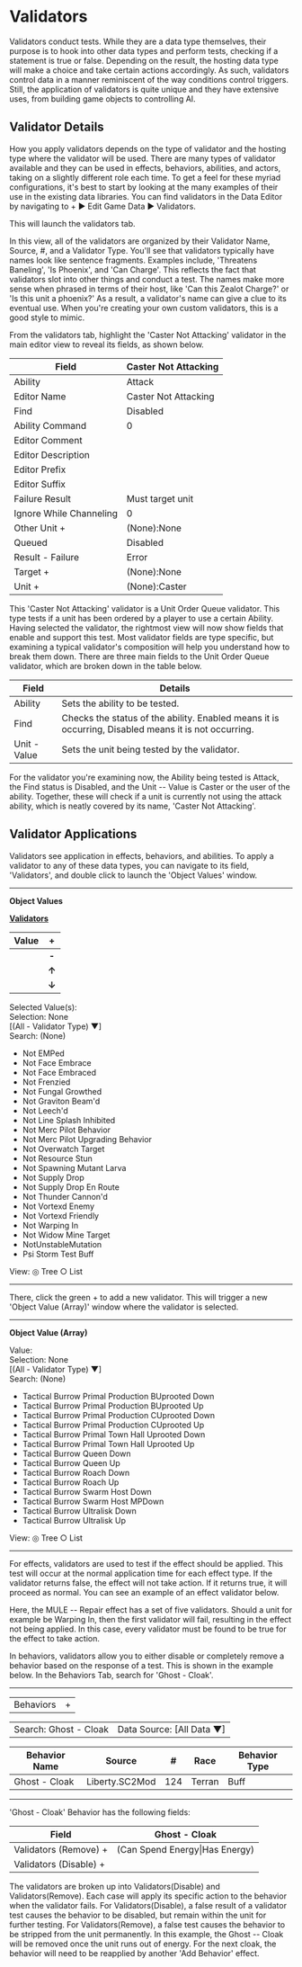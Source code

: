 # Validators

Validators conduct tests. While they are a data type themselves, their purpose is to hook into other data types and perform tests, checking if a statement is true or false. Depending on the result, the hosting data type will make a choice and take certain actions accordingly. As such, validators control data in a manner reminiscent of the way conditions control triggers. Still, the application of validators is quite unique and they have extensive uses, from building game objects to controlling AI.

## Validator Details

How you apply validators depends on the type of validator and the hosting type where the validator will be used. There are many types of validator available and they can be used in effects, behaviors, abilities, and actors, taking on a slightly different role each time. To get a feel for these myriad configurations, it's best to start by looking at the many examples of their use in the existing data libraries. You can find validators in the Data Editor by navigating to + ▶︎ Edit Game Data ▶︎ Validators.

This will launch the validators tab.

In this view, all of the validators are organized by their Validator Name, Source, \#, and a Validator Type. You'll see that validators typically have names look like sentence fragments. Examples include, 'Threatens Baneling', 'Is Phoenix', and 'Can Charge'. This reflects the fact that validators slot into other things and conduct a test. The names make more sense when phrased in terms of their host, like 'Can this Zealot Charge?' or 'Is this unit a phoenix?' As a result, a validator's name can give a clue to its eventual use. When you're creating your own custom validators, this is a good style to mimic.

From the validators tab, highlight the 'Caster Not Attacking' validator in the main editor view to reveal its fields, as shown below.

| Field                   | Caster Not Attacking |
|-------------------------|----------------------|
| Ability                 | Attack               |
| Editor Name             | Caster Not Attacking |
| Find                    | Disabled             |
| Ability Command         | 0                    |
| Editor Comment          |                      |
| Editor Description      |                      |
| Editor Prefix           |                      |
| Editor Suffix           |                      |
| Failure Result          | Must target unit     |
| Ignore While Channeling | 0                    |
| Other Unit +            | (None):None          |
| Queued                  | Disabled             |
| Result - Failure        | Error                |
| Target +                | (None):None          |
| Unit +                  | (None):Caster        |

This 'Caster Not Attacking' validator is a Unit Order Queue validator. This type tests if a unit has been ordered by a player to use a certain Ability. Having selected the validator, the rightmost view will now show fields that enable and support this test. Most validator fields are type specific, but examining a typical validator's composition will help you understand how to break them down. There are three main fields to the Unit Order Queue validator, which are broken down in the table below.

| Field        | Details                                                                                              |
| ------------ | ---------------------------------------------------------------------------------------------------- |
| Ability      | Sets the ability to be tested.                                                                       |
| Find         | Checks the status of the ability. Enabled means it is occurring, Disabled means it is not occurring. |
| Unit - Value | Sets the unit being tested by the validator.                                                         |

For the validator you're examining now, the Ability being tested is Attack, the Find status is Disabled, and the Unit -- Value is Caster or the user of the ability. Together, these will check if a unit is currently not using the attack ability, which is neatly covered by its name, 'Caster Not Attacking'.

## Validator Applications

Validators see application in effects, behaviors, and abilities. To apply a validator to any of these data types, you can navigate to its field, 'Validators', and double click to launch the 'Object Values' window.

-------------------------------------------------------------------------------

**Object Values**

**<u>Validators</u>**  

| Value          | **+**
|----------------| :-:
|                | **-**
|                | **↑**
|                | **↓**

Selected Value(s):  
Selection: None  
[(All - Validator Type) ▼]  
Search: (None)  
- Not EMPed
- Not Face Embrace
- Not Face Embraced
- Not Frenzied
- Not Fungal Growthed
- Not Graviton Beam'd
- Not Leech'd
- Not Line Splash Inhibited
- Not Merc Pilot Behavior
- Not Merc Pilot Upgrading Behavior
- Not Overwatch Target
- Not Resource Stun
- Not Spawning Mutant Larva
- Not Supply Drop
- Not Supply Drop En Route
- Not Thunder Cannon'd
- Not Vortexd Enemy
- Not Vortexd Friendly
- Not Warping In
- Not Widow Mine Target
- NotUnstableMutation
- Psi Storm Test Buff

View: ◎ Tree ○ List  

-------------------------------------------------------------------------------

There, click the green + to add a new validator. This will trigger a new 'Object Value (Array)' window where the validator is selected.

-------------------------------------------------------------------------------

**Object Value (Array)**

Value:  
Selection: None  
[(All - Validator Type) ▼]  
Search: (None)
- Tactical Burrow Primal Production BUprooted Down
- Tactical Burrow Primal Production BUprooted Up
- Tactical Burrow Primal Production CUprooted Down
- Tactical Burrow Primal Production CUprooted Up
- Tactical Burrow Primal Town Hall Uprooted Down
- Tactical Burrow Primal Town Hall Uprooted Up
- Tactical Burrow Queen Down
- Tactical Burrow Queen Up
- Tactical Burrow Roach Down
- Tactical Burrow Roach Up
- Tactical Burrow Swarm Host Down
- Tactical Burrow Swarm Host MPDown
- Tactical Burrow Ultralisk Down
- Tactical Burrow Ultralisk Up

View: ◎ Tree ○ List  

-------------------------------------------------------------------------------

For effects, validators are used to test if the effect should be applied. This test will occur at the normal application time for each effect type. If the validator returns false, the effect will not take action. If it returns true, it will proceed as normal. You can see an example of an effect validator below.

Here, the MULE -- Repair effect has a set of five validators. Should a unit for example be Warping In, then the first validator will fail, resulting in the effect not being applied. In this case, every validator must be found to be true for the effect to take action.

In behaviors, validators allow you to either disable or completely remove a behavior based on the response of a test. This is shown in the example below. In the Behaviors Tab, search for 'Ghost - Cloak'.

-------------------------------------------------------------------------------

<table style="border-collapse: collapse; border: none;">
  <tr>
    <td style="border: none;">Behaviors</td>
    <td style="border: none;">+</td>
  </tr>
</table>

<table style="border-collapse: collapse; border: none;">
  <tr>
    <td style="border: none;">Search: Ghost - Cloak</td>
    <td style="border: none;">Data Source: [All Data ▼]</td>
  </tr>
</table>

| Behavior Name | Source         | \#  | Race   | Behavior Type |
|---------------|----------------|-----|--------|---------------|
| Ghost - Cloak | Liberty.SC2Mod | 124 | Terran | Buff          |

-------------------------------------------------------------------------------

'Ghost - Cloak' Behavior has the following fields:

| Field                  | Ghost - Cloak                  |
|------------------------|--------------------------------|
| Validators (Remove) +  | (Can Spend Energy\|Has Energy) |
| Validators (Disable) + |                                |

The validators are broken up into Validators(Disable) and Validators(Remove). Each case will apply its specific action to the behavior when the validator fails. For Validators(Disable), a false result of a validator test causes the behavior to be disabled, but remain within the unit for further testing. For Validators(Remove), a false test causes the behavior to be stripped from the unit permanently. In this example, the Ghost -- Cloak will be removed once the unit runs out of energy. For the next cloak, the behavior will need to be reapplied by another 'Add Behavior' effect.
